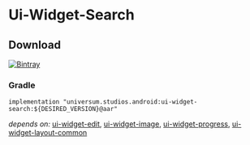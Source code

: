 Ui-Widget-Search
===============

## Download ##
[![Bintray](https://api.bintray.com/packages/universum-studios/android/universum.studios.android%3Aui/images/download.svg)](https://bintray.com/universum-studios/android/universum.studios.android%3Aui/_latestVersion)

### Gradle ###

    implementation "universum.studios.android:ui-widget-search:${DESIRED_VERSION}@aar"

_depends on:_
[ui-widget-edit](https://github.com/universum-studios/android_ui/tree/master/library-widget-edit),
[ui-widget-image](https://github.com/universum-studios/android_ui/tree/master/library-widget-image),
[ui-widget-progress](https://github.com/universum-studios/android_ui/tree/master/library-widget-progress),
[ui-widget-layout-common](https://github.com/universum-studios/android_ui/tree/master/library-widget-layout-common)